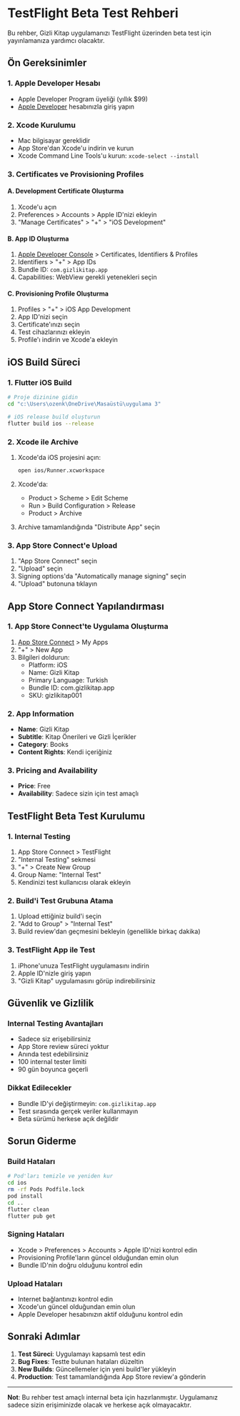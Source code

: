 # TestFlight Beta Test Rehberi

Bu rehber, Gizli Kitap uygulamanızı TestFlight üzerinden beta test için yayınlamanıza yardımcı olacaktır.

## Ön Gereksinimler

### 1. Apple Developer Hesabı
- Apple Developer Program üyeliği (yıllık $99)
- [Apple Developer](https://developer.apple.com) hesabınızla giriş yapın

### 2. Xcode Kurulumu
- Mac bilgisayar gereklidir
- App Store'dan Xcode'u indirin ve kurun
- Xcode Command Line Tools'u kurun: `xcode-select --install`

### 3. Certificates ve Provisioning Profiles

#### A. Development Certificate Oluşturma
1. Xcode'u açın
2. Preferences > Accounts > Apple ID'nizi ekleyin
3. "Manage Certificates" > "+" > "iOS Development"

#### B. App ID Oluşturma
1. [Apple Developer Console](https://developer.apple.com/account) > Certificates, Identifiers & Profiles
2. Identifiers > "+" > App IDs
3. Bundle ID: `com.gizlikitap.app`
4. Capabilities: WebView gerekli yetenekleri seçin

#### C. Provisioning Profile Oluşturma
1. Profiles > "+" > iOS App Development
2. App ID'nizi seçin
3. Certificate'ınızı seçin
4. Test cihazlarınızı ekleyin
5. Profile'ı indirin ve Xcode'a ekleyin

## iOS Build Süreci

### 1. Flutter iOS Build
```bash
# Proje dizinine gidin
cd "c:\Users\ozenk\OneDrive\Masaüstü\uygulama 3"

# iOS release build oluşturun
flutter build ios --release
```

### 2. Xcode ile Archive
1. Xcode'da iOS projesini açın:
   ```bash
   open ios/Runner.xcworkspace
   ```

2. Xcode'da:
   - Product > Scheme > Edit Scheme
   - Run > Build Configuration > Release
   - Product > Archive

3. Archive tamamlandığında "Distribute App" seçin

### 3. App Store Connect'e Upload
1. "App Store Connect" seçin
2. "Upload" seçin
3. Signing options'da "Automatically manage signing" seçin
4. "Upload" butonuna tıklayın

## App Store Connect Yapılandırması

### 1. App Store Connect'te Uygulama Oluşturma
1. [App Store Connect](https://appstoreconnect.apple.com) > My Apps
2. "+" > New App
3. Bilgileri doldurun:
   - Platform: iOS
   - Name: Gizli Kitap
   - Primary Language: Turkish
   - Bundle ID: com.gizlikitap.app
   - SKU: gizlikitap001

### 2. App Information
- **Name**: Gizli Kitap
- **Subtitle**: Kitap Önerileri ve Gizli İçerikler
- **Category**: Books
- **Content Rights**: Kendi içeriğiniz

### 3. Pricing and Availability
- **Price**: Free
- **Availability**: Sadece sizin için test amaçlı

## TestFlight Beta Test Kurulumu

### 1. Internal Testing
1. App Store Connect > TestFlight
2. "Internal Testing" sekmesi
3. "+" > Create New Group
4. Group Name: "Internal Test"
5. Kendinizi test kullanıcısı olarak ekleyin

### 2. Build'i Test Grubuna Atama
1. Upload ettiğiniz build'i seçin
2. "Add to Group" > "Internal Test"
3. Build review'dan geçmesini bekleyin (genellikle birkaç dakika)

### 3. TestFlight App ile Test
1. iPhone'unuza TestFlight uygulamasını indirin
2. Apple ID'nizle giriş yapın
3. "Gizli Kitap" uygulamasını görüp indirebilirsiniz

## Güvenlik ve Gizlilik

### Internal Testing Avantajları
- Sadece siz erişebilirsiniz
- App Store review süreci yoktur
- Anında test edebilirsiniz
- 100 internal tester limiti
- 90 gün boyunca geçerli

### Dikkat Edilecekler
- Bundle ID'yi değiştirmeyin: `com.gizlikitap.app`
- Test sırasında gerçek veriler kullanmayın
- Beta sürümü herkese açık değildir

## Sorun Giderme

### Build Hataları
```bash
# Pod'ları temizle ve yeniden kur
cd ios
rm -rf Pods Podfile.lock
pod install
cd ..
flutter clean
flutter pub get
```

### Signing Hataları
- Xcode > Preferences > Accounts > Apple ID'nizi kontrol edin
- Provisioning Profile'ların güncel olduğundan emin olun
- Bundle ID'nin doğru olduğunu kontrol edin

### Upload Hataları
- Internet bağlantınızı kontrol edin
- Xcode'un güncel olduğundan emin olun
- Apple Developer hesabınızın aktif olduğunu kontrol edin

## Sonraki Adımlar

1. **Test Süreci**: Uygulamayı kapsamlı test edin
2. **Bug Fixes**: Testte bulunan hataları düzeltin
3. **New Builds**: Güncellemeler için yeni build'ler yükleyin
4. **Production**: Test tamamlandığında App Store review'a gönderin

---

**Not**: Bu rehber test amaçlı internal beta için hazırlanmıştır. Uygulamanız sadece sizin erişiminizde olacak ve herkese açık olmayacaktır.